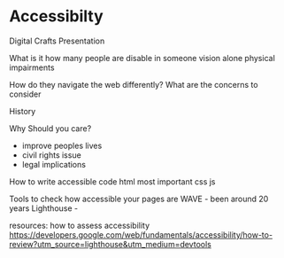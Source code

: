# Accessibilty
Digital Crafts Presentation

What is it
how many people are disable in someone
  vision alone
  physical impairments

How do they navigate the web differently?
What are the concerns to consider

History

Why Should you care?
  - improve peoples lives
  - civil rights issue
  - legal implications

How to write accessible code
  html most important
  css
  js

Tools to check how accessible your pages are
  WAVE - been around 20 years
  Lighthouse - 
  
  resources:
  how to assess accessibility
  https://developers.google.com/web/fundamentals/accessibility/how-to-review?utm_source=lighthouse&utm_medium=devtools
